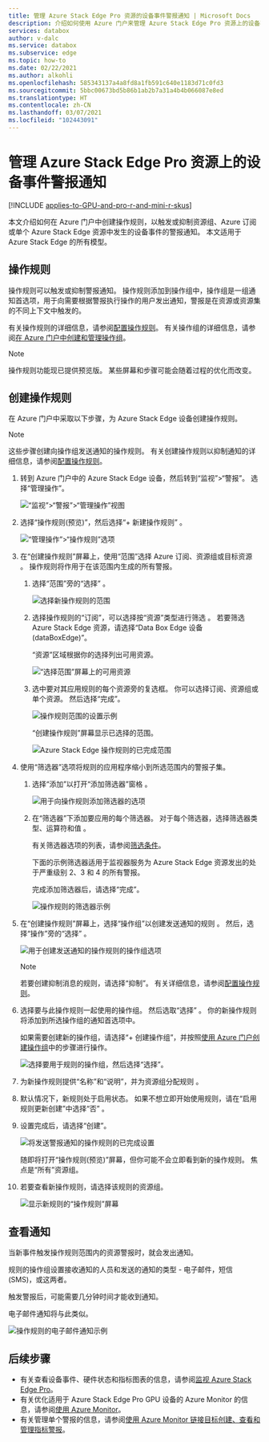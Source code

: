 ```yaml
---
title: 管理 Azure Stack Edge Pro 资源的设备事件警报通知 | Microsoft Docs
description: 介绍如何使用 Azure 门户来管理 Azure Stack Edge Pro 资源上的设备事件警报。
services: databox
author: v-dalc
ms.service: databox
ms.subservice: edge
ms.topic: how-to
ms.date: 02/22/2021
ms.author: alkohli
ms.openlocfilehash: 585343137a4a8fd8a1fb591c640e1183d71c0fd3
ms.sourcegitcommit: 5bbc00673bd5b86b1ab2b7a31a4b4b066087e8ed
ms.translationtype: HT
ms.contentlocale: zh-CN
ms.lasthandoff: 03/07/2021
ms.locfileid: "102443091"
---
```

# <a name="manage-device-event-alert-notifications-on-azure-stack-edge-pro-resources"></a>管理 Azure Stack Edge Pro 资源上的设备事件警报通知

[!INCLUDE [applies-to-GPU-and-pro-r-and-mini-r-skus](../../includes/azure-stack-edge-applies-to-gpu-pro-r-mini-r-sku.md)]

本文介绍如何在 Azure 门户中创建操作规则，以触发或抑制资源组、Azure 订阅或单个 Azure Stack Edge 资源中发生的设备事件的警报通知。 本文适用于 Azure Stack Edge 的所有模型。  

## <a name="about-action-rules"></a>操作规则

操作规则可以触发或抑制警报通知。 操作规则添加到操作组中，操作组是一组通知首选项，用于向需要根据警报执行操作的用户发出通知，警报是在资源或资源集的不同上下文中触发的。

有关操作规则的详细信息，请参阅[配置操作规则](../azure-monitor/alerts/alerts-action-rules.md?tabs=portal#configuring-an-action-rule)。 有关操作组的详细信息，请参阅[在 Azure 门户中创建和管理操作组](../azure-monitor/alerts/action-groups.md)。

> [!NOTE]
> 操作规则功能现已提供预览版。 某些屏幕和步骤可能会随着过程的优化而改变。


## <a name="create-an-action-rule"></a>创建操作规则

在 Azure 门户中采取以下步骤，为 Azure Stack Edge 设备创建操作规则。

> [!NOTE]
> 这些步骤创建向操作组发送通知的操作规则。 有关创建操作规则以抑制通知的详细信息，请参阅[配置操作规则](../azure-monitor/alerts/alerts-action-rules.md?tabs=portal#configuring-an-action-rule)。

1. 转到 Azure 门户中的 Azure Stack Edge 设备，然后转到“监视”>“警报”。 选择“管理操作”。

   ![“监视”>“警报”>“管理操作”视图](media/azure-stack-edge-gpu-manage-device-event-alert-notifications/action-rules-open-view-01.png)

2. 选择“操作规则(预览)”，然后选择“+ 新建操作规则” 。

   ![“管理操作”>“操作规则”选项](media/azure-stack-edge-gpu-manage-device-event-alert-notifications/action-rules-open-view-02.png)

3. 在“创建操作规则”屏幕上，使用“范围”选择 Azure 订阅、资源组或目标资源 。 操作规则将作用于在该范围内生成的所有警报。

   1. 选择“范围”旁的“选择” 。

      ![选择新操作规则的范围](media/azure-stack-edge-gpu-manage-device-event-alert-notifications/new-action-rule-scope-01.png)

   2. 选择操作规则的“订阅”，可以选择按“资源”类型进行筛选 。 若要筛选 Azure Stack Edge 资源，请选择“Data Box Edge 设备(dataBoxEdge)”。

      “资源”区域根据你的选择列出可用资源。
  
      ![“选择范围”屏幕上的可用资源](media/azure-stack-edge-gpu-manage-device-event-alert-notifications/new-action-rule-scope-02.png)

   3. 选中要对其应用规则的每个资源旁的复选框。 你可以选择订阅、资源组或单个资源。 然后选择“完成”。

      ![操作规则范围的设置示例](media/azure-stack-edge-gpu-manage-device-event-alert-notifications/new-action-rule-scope-03.png)

      “创建操作规则”屏幕显示已选择的范围。

      ![Azure Stack Edge 操作规则的已完成范围](media/azure-stack-edge-gpu-manage-device-event-alert-notifications/new-action-rule-scope-04.png)

4. 使用“筛选器”选项将规则的应用程序缩小到所选范围内的警报子集。

   1. 选择“添加”以打开“添加筛选器”窗格 。

      ![用于向操作规则添加筛选器的选项](media/azure-stack-edge-gpu-manage-device-event-alert-notifications/new-action-rule-filter-01.png)

   2. 在“筛选器”下添加要应用的每个筛选器。 对于每个筛选器，选择筛选器类型、运算符和值 。
   
      有关筛选器选项的列表，请参阅[筛选条件](../azure-monitor/alerts/alerts-action-rules.md?tabs=portal#filter-criteria)。

      下面的示例筛选器适用于监视器服务为 Azure Stack Edge 资源发出的处于严重级别 2、3 和 4 的所有警报。

      完成添加筛选器后，请选择“完成”。
   
      ![操作规则的筛选器示例](media/azure-stack-edge-gpu-manage-device-event-alert-notifications/new-action-rule-filter-02.png)

5. 在“创建操作规则”屏幕上，选择“操作组”以创建发送通知的规则 。 然后，选择“操作”旁的“选择” 。

   ![用于创建发送通知的操作规则的操作组选项](media/azure-stack-edge-gpu-manage-device-event-alert-notifications/new-action-rule-action-group-01.png)

   > [!NOTE]
   > 若要创建抑制消息的规则，请选择“抑制”。 有关详细信息，请参阅[配置操作规则](../azure-monitor/alerts/alerts-action-rules.md?tabs=portal#configuring-an-action-rule)。

6. 选择要与此操作规则一起使用的操作组。 然后选取“选择”  。 你的新操作规则将添加到所选操作组的通知首选项中。

   如果需要创建新的操作组，请选择“+ 创建操作组”，并按照[使用 Azure 门户创建操作组](../azure-monitor/alerts/action-groups.md#create-an-action-group-by-using-the-azure-portal)中的步骤进行操作。

   ![选择要用于规则的操作组，然后选择“选择”。](media/azure-stack-edge-gpu-manage-device-event-alert-notifications/new-action-rule-action-group-02.png)

7. 为新操作规则提供“名称”和“说明”，并为资源组分配规则 。

9. 默认情况下，新规则处于启用状态。 如果不想立即开始使用规则，请在“启用规则更新创建”中选择“否” 。

10. 设置完成后，请选择“创建”。

    ![将发送警报通知的操作规则的已完成设置](media/azure-stack-edge-gpu-manage-device-event-alert-notifications/new-action-rule-completed-settings.png)

    随即将打开“操作规则(预览)”屏幕，但你可能不会立即看到新的操作规则。 焦点是“所有”资源组。

11. 若要查看新操作规则，请选择该规则的资源组。

    ![显示新规则的“操作规则”屏幕](media/azure-stack-edge-gpu-manage-device-event-alert-notifications/new-action-rule-displayed.png)


## <a name="view-notifications"></a>查看通知

当新事件触发操作规则范围内的资源警报时，就会发出通知。

规则的操作组设置接收通知的人员和发送的通知的类型 - 电子邮件，短信 (SMS)，或这两者。

触发警报后，可能需要几分钟时间才能收到通知。

电子邮件通知将与此类似。

![操作规则的电子邮件通知示例](media/azure-stack-edge-gpu-manage-device-event-alert-notifications/sample-action-rule-email-notification.png)


## <a name="next-steps"></a>后续步骤

<!-- - See [Create and manage action groups in the Azure portal](../azure-monitor/alerts/action-groups.md) for guidance on creating a new action group.
- See [Configure an action rule](../azure-monitor/alerts/alerts-action-rules.md?tabs=portal#configuring-an-action-rule) for more info about creating action rules that send or suppress alert notifications. -2 bullets referenced above. Making room for local tasks in "Next Steps." --> 
- 有关查看设备事件、硬件状态和指标图表的信息，请参阅[监视 Azure Stack Edge Pro](azure-stack-edge-monitor.md)。 
- 有关优化适用于 Azure Stack Edge Pro GPU 设备的 Azure Monitor 的信息，请参阅[使用 Azure Monitor](azure-stack-edge-gpu-enable-azure-monitor.md)。
- 有关管理单个警报的信息，请参阅[使用 Azure Monitor 链接目标创建、查看和管理指标警报](../azure-monitor/alerts/alerts-metric.md)。